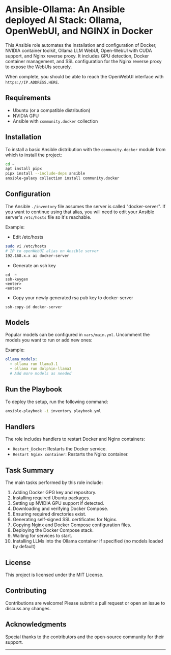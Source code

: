 # Ansible-Ollama: An Ansible deployed AI Stack: Ollama, OpenWebUI, and NGINX in Docker

This Ansible role automates the installation and configuration of Docker, NVIDIA container toolkit, Ollama LLM WebUI, Open-WebUI with CUDA support, and Nginx reverse proxy. It includes GPU detection, Docker container management, and SSL configuration for the Nginx reverse proxy to expose the WebUIs securely.

When complete, you should be able to reach the OpenWebUI interface with `https://IP.ADDRESS.HERE`.

## Requirements

- Ubuntu (or a compatible distribution)
- NVIDIA GPU
- Ansible with `community.docker` collection

## Installation

To install a basic Ansible distribution with the `community.docker` module from which to install the project:

```bash
cd ~
apt install pipx
pipx install --include-deps ansible
ansible-galaxy collection install community.docker
```

## Configuration

The Ansible `./inventory` file assumes the server is called "docker-server". If you want to continue using that alias, you will need to edit your Ansible server's `/etc/hosts` file so it's reachable.

Example:
* Edit /etc/hosts
```bash
sudo vi /etc/hosts
# IP to openWebUI alias on Ansible server
192.168.x.x ai docker-server
```
* Generate an ssh key
```
cd  ~
ssh-keygen
<enter>
<enter>
```
* Copy your newly generated rsa pub key to docker-server
```
ssh-copy-id docker-server
```

## Models

Popular models can be configured in `vars/main.yml`. Uncomment the models you want to run or add new ones:

Example:
```yaml
ollama_models:
  - ollama run llama3.1
  - ollama run dolphin-llama3
  # Add more models as needed
```

## Run the Playbook

To deploy the setup, run the following command:

```bash
ansible-playbook -i inventory playbook.yml
```

## Handlers

The role includes handlers to restart Docker and Nginx containers:

- `Restart_Docker`: Restarts the Docker service.
- `Restart Nginx container`: Restarts the Nginx container.

## Task Summary

The main tasks performed by this role include:

1. Adding Docker GPG key and repository.
2. Installing required Ubuntu packages.
3. Setting up NVIDIA GPU support if detected.
4. Downloading and verifying Docker Compose.
5. Ensuring required directories exist.
6. Generating self-signed SSL certificates for Nginx.
7. Copying Nginx and Docker Compose configuration files.
8. Deploying the Docker Compose stack.
9. Waiting for services to start.
10. Installing LLMs into the Ollama container if specified (no models loaded by default)

## License

This project is licensed under the MIT License.

## Contributing

Contributions are welcome! Please submit a pull request or open an issue to discuss any changes.

## Acknowledgments

Special thanks to the contributors and the open-source community for their support.

---
